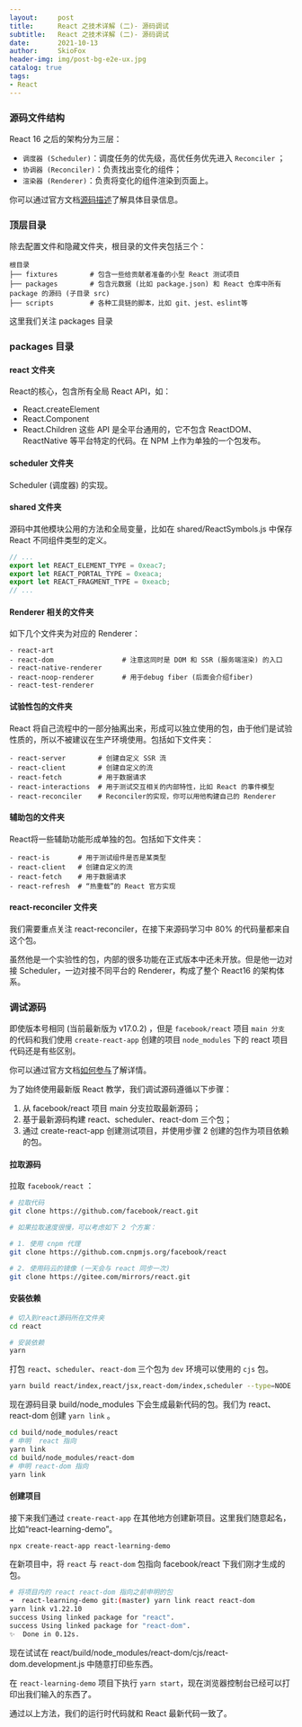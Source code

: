```yaml
---
layout:     post
title:      React 之技术详解 (二)- 源码调试
subtitle:   React 之技术详解 (二)- 源码调试
date:       2021-10-13
author:     SkioFox
header-img: img/post-bg-e2e-ux.jpg
catalog: true
tags:
- React
---
```


### 源码文件结构

React 16 之后的架构分为三层：

* `调度器 (Scheduler)`：调度任务的优先级，高优任务优先进入 `Reconciler` ；
* `协调器 (Reconciler)`：负责找出变化的组件；
* `渲染器 (Renderer)`：负责将变化的组件渲染到页面上。

你可以通过官方文档[源码描述](https://zh-hans.reactjs.org/docs/codebase-overview.html)了解具体目录信息。

### 顶层目录

除去配置文件和隐藏文件夹，根目录的文件夹包括三个：

``` text
根目录
├── fixtures        # 包含一些给贡献者准备的小型 React 测试项目
├── packages        # 包含元数据 (比如 package.json) 和 React 仓库中所有 package 的源码 (子目录 src) 
├── scripts         # 各种工具链的脚本，比如 git、jest、eslint等
```

这里我们关注 packages 目录

### packages 目录

#### react 文件夹

React的核心，包含所有全局 React API，如：

* React.createElement
* React.Component
* React.Children
这些 API 是全平台通用的，它不包含 ReactDOM、ReactNative 等平台特定的代码。在 NPM 上作为单独的一个包发布。

#### scheduler 文件夹

Scheduler (调度器) 的实现。

#### shared 文件夹

源码中其他模块公用的方法和全局变量，比如在 shared/ReactSymbols.js 中保存 React 不同组件类型的定义。

``` javascript
// ...
export let REACT_ELEMENT_TYPE = 0xeac7;
export let REACT_PORTAL_TYPE = 0xeaca;
export let REACT_FRAGMENT_TYPE = 0xeacb;
// ...
```

#### Renderer 相关的文件夹

如下几个文件夹为对应的 Renderer：

``` text
- react-art
- react-dom                 # 注意这同时是 DOM 和 SSR (服务端渲染) 的入口
- react-native-renderer
- react-noop-renderer       # 用于debug fiber (后面会介绍fiber) 
- react-test-renderer
```

#### 试验性包的文件夹

React 将自己流程中的一部分抽离出来，形成可以独立使用的包，由于他们是试验性质的，所以不被建议在生产环境使用。包括如下文件夹：

``` text
- react-server        # 创建自定义 SSR 流
- react-client        # 创建自定义的流
- react-fetch         # 用于数据请求
- react-interactions  # 用于测试交互相关的内部特性，比如 React 的事件模型
- react-reconciler    # Reconciler的实现，你可以用他构建自己的 Renderer
```

#### 辅助包的文件夹

React将一些辅助功能形成单独的包。包括如下文件夹：

``` text
- react-is       # 用于测试组件是否是某类型
- react-client   # 创建自定义的流
- react-fetch    # 用于数据请求
- react-refresh  # “热重载”的 React 官方实现
```

#### react-reconciler 文件夹

我们需要重点关注 react-reconciler，在接下来源码学习中 80% 的代码量都来自这个包。

虽然他是一个实验性的包，内部的很多功能在正式版本中还未开放。但是他一边对接 Scheduler，一边对接不同平台的 Renderer，构成了整个 React16 的架构体系。

### 调试源码

即使版本号相同 (当前最新版为 v17.0.2) ，但是 `facebook/react` 项目 `main 分支` 的代码和我们使用 `create-react-app` 创建的项目 `node_modules` 下的 react 项目代码还是有些区别。

你可以通过官方文档[如何参与](https://zh-hans.reactjs.org/docs/how-to-contribute.html)了解详情。

为了始终使用最新版 React 教学，我们调试源码遵循以下步骤：

1. 从 facebook/react 项目 main 分支拉取最新源码；
2. 基于最新源码构建 react、scheduler、react-dom 三个包；
3. 通过 create-react-app 创建测试项目，并使用步骤 2 创建的包作为项目依赖的包。

#### 拉取源码

拉取 `facebook/react` ：

``` bash
# 拉取代码
git clone https://github.com/facebook/react.git

# 如果拉取速度很慢，可以考虑如下 2 个方案：

# 1. 使用 cnpm 代理
git clone https://github.com.cnpmjs.org/facebook/react

# 2. 使用码云的镜像 (一天会与 react 同步一次) 
git clone https://gitee.com/mirrors/react.git
```

#### 安装依赖

``` bash
# 切入到react源码所在文件夹
cd react

# 安装依赖
yarn
```

打包 `react`、`scheduler`、`react-dom` 三个包为 `dev` 环境可以使用的 `cjs` 包。

``` bash
yarn build react/index,react/jsx,react-dom/index,scheduler --type=NODE
```

现在源码目录 build/node_modules 下会生成最新代码的包。我们为 react、react-dom 创建 `yarn link` 。

``` bash
cd build/node_modules/react
# 申明  react 指向
yarn link
cd build/node_modules/react-dom
# 申明 react-dom 指向
yarn link
```

#### 创建项目

接下来我们通过 `create-react-app` 在其他地方创建新项目。这里我们随意起名，比如“react-learning-demo”。

``` bash
npx create-react-app react-learning-demo
```

在新项目中，将 `react` 与 `react-dom` 包指向 facebook/react 下我们刚才生成的包。

``` bash
# 将项目内的 react react-dom 指向之前申明的包
➜  react-learning-demo git:(master) yarn link react react-dom
yarn link v1.22.10
success Using linked package for "react".
success Using linked package for "react-dom".
✨  Done in 0.12s.
```

现在试试在 react/build/node_modules/react-dom/cjs/react-dom.development.js 中随意打印些东西。

在 `react-learning-demo` 项目下执行 `yarn start`，现在浏览器控制台已经可以打印出我们输入的东西了。

通过以上方法，我们的运行时代码就和 React 最新代码一致了。
